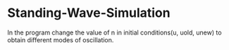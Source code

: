 # Standing-Wave-Simulation 
In the program change the value of n in initial conditions(u, uold, unew) to obtain different modes of oscillation.
